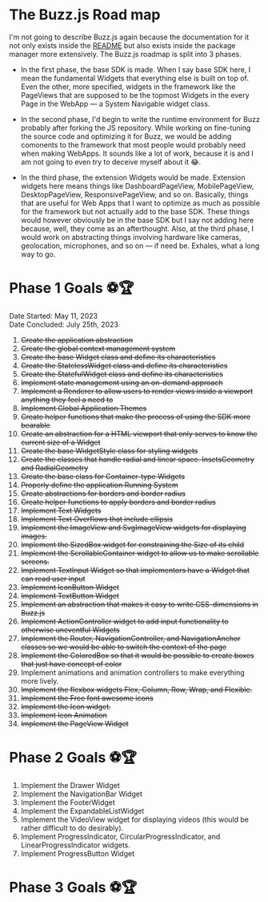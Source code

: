 # The Buzz.js Road map
I'm not going to describe Buzz.js again because the documentation for it not only exists inside the [README](./README.md) but also 
exists inside the package manager more extensively. The Buzz.js roadmap is split into 3 phases.

-	In the first phase, the base SDK is made. When I say base SDK here, I mean the fundamental Widgets that everything else is built
on top of. Even the other, more specified, widgets in the framework like the PageViews that are supposed to be the topmost Widgets in
the every Page in the WebApp — a System Navigable widget class. 

- 	In the second phase, I'd begin to write the runtime environment for Buzz probably after forking the JS repository. While working on fine-tuning the source code and optimizing it for Buzz, we would be adding comonents to the framework that most people would probably need when making WebApps. It sounds like a lot of work, because it is and I am not going to even try to deceive myself about it :joy:.

-	In the third phase, the extension Widgets would be made. Extension widgets here means things like DashboardPageView, MobilePageView, DesktopPageView, ResponsivePageView, and so on. Basically, things that are useful for Web Apps that I want to optimize as much as possible for the framework but not actually add to the base SDK. These things would however obviously be in the base SDK but I say not adding here because, well, they come as an afterthought. Also, at the third phase, I would work on abstracting things involving hardware like cameras, geolocation, microphones, and so on — if need be. Exhales, what a long way to go. 

# Phase 1 Goals :soccer::trophy:
Date Started:	May 11, 2023 <br>
Date Concluded:	July 25th, 2023 <br>
01. ~~Create the application abstraction~~
02. ~~Create the global context management system~~
03. ~~Create the base Widget class and define its characteristics~~
04. ~~Create the StatelessWidget class and define its characteristics~~
05. ~~Create the StatefulWidget class and define its characteristics~~
06. ~~Implement state management using an on-demand approach~~
07. ~~Implement a Renderer to allow users to render views inside a viewport anything they feel a need to~~
08. ~~Implement Global Application Themes~~
09. ~~Create helper functions that make the process of using the SDK more bearable~~
10. ~~Create an abstraction for a HTML viewport that only serves to know the current size of a Widget~~
11. ~~Create the base WidgetStyle class for styling widgets~~
12. ~~Create the classes that handle radial and linear space. InsetsGeometry and RadialGeometry~~
13. ~~Create the base class for Container-type Widgets~~
14. ~~Properly define the application Running System~~
15. ~~Create abstractions for borders and border radius~~
16. ~~Create helper functions to apply borders and border radius~~
17. ~~Implement Text Widgets~~
18. ~~Implement Text Overflows that include ellipsis~~
19. ~~Implement the ImageView and SvgImageView widgets for displaying images.~~
20. ~~Implement the SizedBox widget for constraining the Size of its child~~
21. ~~Implement the ScrollableContainer widget to allow us to make scrollable screens.~~
22. ~~Implement TextInput Widget so that implementors have a Widget that can read user input~~
23. ~~Implement IconButton Widget~~
24. ~~Implement TextButton Widget~~
25. ~~Implement an abstraction that makes it easy to write CSS-dimensions in Buzz.js~~
26. ~~Implement ActionController widget to add input functionality to otherwise uneventful Widgets~~
27. ~~Implement the Router, NavigationController, and NavigationAnchor classes so we would be able to switch the context of the page~~
28. ~~Implement the ColoredBox so that it would be possible to create boxes that just have concept of color~~
29. Implement animations and animation controllers to make everything more lively.
30. ~~Implement the flexbox widgets Flex, Column, Row, Wrap, and Flexible.~~
31. ~~Implement the Free font awesome icons~~
32. ~~Implement the Icon widget.~~
33. ~~Implement Icon Animation~~
34. ~~Implement the PageView Widget~~

# Phase 2 Goals :soccer::trophy:
1. Implement the Drawer Widget
2. Implement the NavigationBar Widget
3. Implement the FooterWidget
4. Implement the ExpandableListWidget
5. Implement the VideoView widget for displaying videos (this would be rather difficult to do desirably).
6. Implement ProgressIndicator, CircularProgressIndicator, and LinearProgressIndicator widgets.
7. Implement ProgressButton Widget

# Phase 3 Goals :soccer::trophy:
